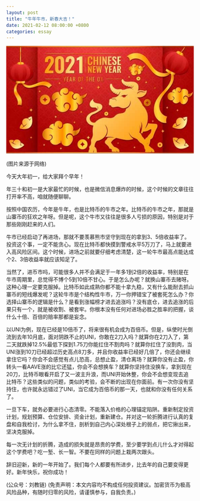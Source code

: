 ```yaml
---
layout: post
title: "牛年牛市，新春大吉！"
date: 2021-02-12 08:00:00 +0800
categories: essay
---
```


![](/images/2021/20210212.jpg)

(图片来源于网络)

今天大年初一，给大家拜个早年！

年三十和初一是大家最忙的时候，也是微信消息爆炸的时候，这个时候的文章往往打开率不高，咱就随便聊聊。

按照中国农历，今年是牛年，也是比特币的牛市之年。比特币的牛市之年，那就是山寨币的狂欢之年呀。但是呢，这个牛市又往往是很多人亏损的原因，特别是对于那些刚刚赶来的人们。

牛市已经启动了再进场，那就不要羡慕熊市坚守到现在的拿到3、5倍收益率了。投资这个事，一定不能贪心。现在比特币都快摸到警戒水平5万刀了，马上就要进入高风险区间。这个时候，进场之前就要仔细考虑清楚，这一轮牛市最高点能达成个2、3倍收益率就应该知足了。

当然了，进币市吗，可能很多人并不会满足于一年多1到2倍的收益率，特别是在牛市周期里，总觉得不博个5到10倍不甘心。于是怎么办呢？就换山寨币去赌呀。这种心理一定要克服掉。比特币如此成熟你都不能十拿九稳，又有什么能耐去抓山寨币的短线爆发呢？这轮牛市是个结构性牛市，万一你押错宝了被套死怎么办？你选择山寨币的逻辑是什么？是看到涨幅榜才进去追涨吗？没有底仓，进去追涨的后果只有一个，就是被收割、被套牢。你根本没有任何对进场必胜之胜率的把握，谈什么十倍、百倍的赔率那都是妄念。

以UNI为例，现在已经是10倍币了，将来很有机会成为百倍币。但是，纵使时光倒流到去年10月底，面对阴跌不止的UNI，你敢在2刀入吗？就算你在2刀入了，第二天就跌掉12.5%最低下探到1.75刀你能扛住不割肉吗？就算你扛住了没割肉，当UNI涨到10刀已经超过历史高点8刀多，并且你收益率已经好几倍了，你还会继续拿住它吗？你会不会感觉有点儿恐高，总想止盈，清仓离场？就算你没有止盈，你转头一看AAVE涨的比它还猛，你会不会想换车？就算你坚持住没换车，拿到现在20刀，比特币眼看开启了又一波主升浪，而UNI开始休整，你会不会想变现去追比特币？这些类似的问题，类似的考验，会不断的出现在你面前。有一次你没有坚持住，也许就永远错过了UNI，当它成为百倍币的那一天，也就和你没有任何关系了。

一旦下车，就务必要进行心态清零。不能落入价格的心理锚定陷阱。重新制定投资计划，规划预算、仓位安排、资金计划，重新建仓。并对这一轮折腾进行认真的复盘和自我检讨，为什么拿不住，剖析到自己内心深处根子上的弱点，把它揪出来，坚决克服掉。

每一次无计划的折腾，造成的损失就是昂贵的学费，至少要学到点儿什么才对得起这个学费吧？吃一堑、长一智。不要在同样的问题上栽两次跟头。

辞旧迎新，新的一年开始了。我们每个人都要有所进步，比去年的自己要变得更好。新年快乐，祝你成功！

(公众号：刘教链)
(免责声明：本文内容均不构成任何投资建议。加密货币为极高风险品种，有随时归零的风险，请谨慎参与，自我负责。)
